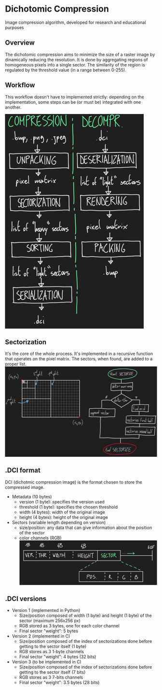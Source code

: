 # Dichotomic Compression
Image compression algorithm, developed for research and educational purposes

## Overview
The dichotomic compression aims to minimize the size of a raster image by dinamically reducing the resolution. It is done by aggregating regions of homogeneous pixels into a single sector. The similarity of the region is regulated by the threshold value (in a range between 0-255).

## Workflow
This workflow doesn't have to implemented strictly: depending on the implementation, some steps can be (or must be) integrated with one another.

![workflow](docs/workflow.png)

## Sectorization
It's the core of the whole process. It's implemented in a recursive function that operates on the pixel matrix. The sectors, when found, are added to a proper list. 
![workflow](docs/sectorization.png)

## .DCI format
DCI (dichotmic compression image) is the format chosen to store the compressed image.
- Metadata (10 bytes)
  - version (1 byte): specifies the version used
  - threshold (1 byte): specifies the chosen threshold
  - width (4 bytes): width of the original image
  - height (4 bytes): height of the original image
- Sectors (variable length depending on version)
  - size/position: any data that can give information about the position of the sector
  - color channels (RGB)
![format](docs/format.png)

## .DCI versions
- Version 1 (implemented in Python)
  - Size/position composed of width (1 byte) and height (1 byte) of the sector (maximum 256x256 px)
  - RGB stored as 3 bytes, one for each color channel
  - Final sector "weight": 5 bytes
- Version 2 (implemented in C)
  - Size/position composed of the index of sectorizations done before getting to the sector itself (1 byte)
  - RGB stores as 3 1-byte channels
  - Final sector "weight": 4 bytes (32 bits)
- Version 3 (to be implemented in C)
  - Size/position composed of the index of sectorizations done before getting to the sector itself (7 bits)
  - RGB stores as 3 7-bits channels
  - Final sector "weight": 3.5 bytes (28 bits)
